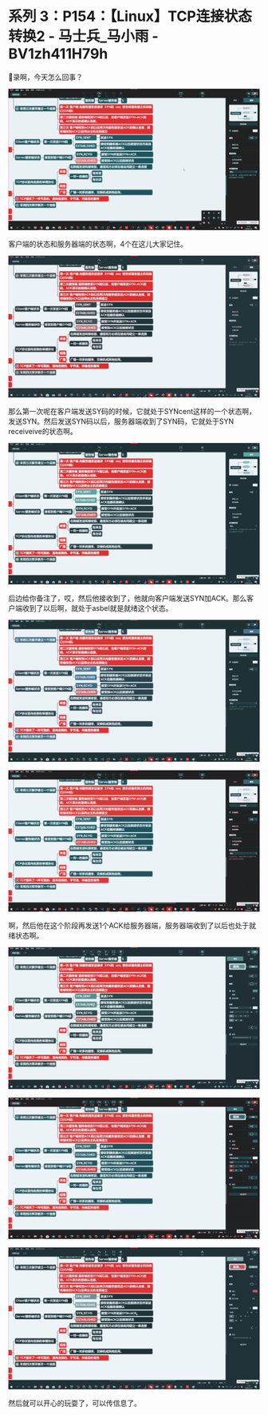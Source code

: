 # 系列 3：P154：【Linux】TCP连接状态转换2 - 马士兵_马小雨 - BV1zh411H79h

🤧录啊，今天怎么回事？

![](img/5f713ec8d818bb10d4b2c38d6e8552cc_1.png)

客户端的状态和服务器端的状态啊，4个在这儿大家记住。

![](img/5f713ec8d818bb10d4b2c38d6e8552cc_3.png)

那么第一次呢在客户端发送SY码的时候，它就处于SYNcent这样的一个状态啊，发送SYN。然后发送SYN码以后，服务器端收到了SYN码，它就处于SYN receiveive的状态啊。



![](img/5f713ec8d818bb10d4b2c38d6e8552cc_5.png)

后边给你备注了，哎，然后他接收到了，他就向客户端发送SYN加ACK。那么客户端收到了以后啊，就处于asbel就是就绪这个状态。



![](img/5f713ec8d818bb10d4b2c38d6e8552cc_7.png)

![](img/5f713ec8d818bb10d4b2c38d6e8552cc_8.png)

啊，然后他在这个阶段再发送1个ACK给服务器端，服务器端收到了以后也处于就绪状态啊。

![](img/5f713ec8d818bb10d4b2c38d6e8552cc_10.png)

![](img/5f713ec8d818bb10d4b2c38d6e8552cc_11.png)

![](img/5f713ec8d818bb10d4b2c38d6e8552cc_12.png)

然后就可以开心的玩耍了，可以传信息了。